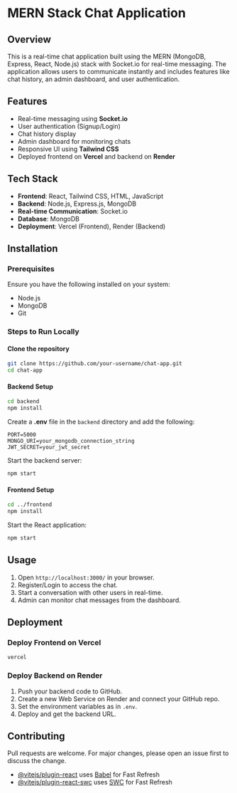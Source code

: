 # MERN Stack Chat Application

## Overview
This is a real-time chat application built using the MERN (MongoDB, Express, React, Node.js) stack with Socket.io for real-time messaging. The application allows users to communicate instantly and includes features like chat history, an admin dashboard, and user authentication.

## Features
- Real-time messaging using **Socket.io**
- User authentication (Signup/Login)
- Chat history display
- Admin dashboard for monitoring chats
- Responsive UI using **Tailwind CSS**
- Deployed frontend on **Vercel** and backend on **Render**

## Tech Stack
- **Frontend**: React, Tailwind CSS, HTML, JavaScript
- **Backend**: Node.js, Express.js, MongoDB
- **Real-time Communication**: Socket.io
- **Database**: MongoDB
- **Deployment**: Vercel (Frontend), Render (Backend)

## Installation
### Prerequisites
Ensure you have the following installed on your system:
- Node.js
- MongoDB
- Git

### Steps to Run Locally
#### Clone the repository
```sh
git clone https://github.com/your-username/chat-app.git
cd chat-app
```

#### Backend Setup
```sh
cd backend
npm install
```
Create a **.env** file in the `backend` directory and add the following:
```env
PORT=5000
MONGO_URI=your_mongodb_connection_string
JWT_SECRET=your_jwt_secret
```
Start the backend server:
```sh
npm start
```

#### Frontend Setup
```sh
cd ../frontend
npm install
```
Start the React application:
```sh
npm start
```

## Usage
1. Open `http://localhost:3000/` in your browser.
2. Register/Login to access the chat.
3. Start a conversation with other users in real-time.
4. Admin can monitor chat messages from the dashboard.

## Deployment
### Deploy Frontend on Vercel
```sh
vercel
```

### Deploy Backend on Render
1. Push your backend code to GitHub.
2. Create a new Web Service on Render and connect your GitHub repo.
3. Set the environment variables as in `.env`.
4. Deploy and get the backend URL.

## Contributing
Pull requests are welcome. For major changes, please open an issue first to discuss the change.





- [@vitejs/plugin-react](https://github.com/vitejs/vite-plugin-react/blob/main/packages/plugin-react/README.md) uses [Babel](https://babeljs.io/) for Fast Refresh
- [@vitejs/plugin-react-swc](https://github.com/vitejs/vite-plugin-react-swc) uses [SWC](https://swc.rs/) for Fast Refresh
